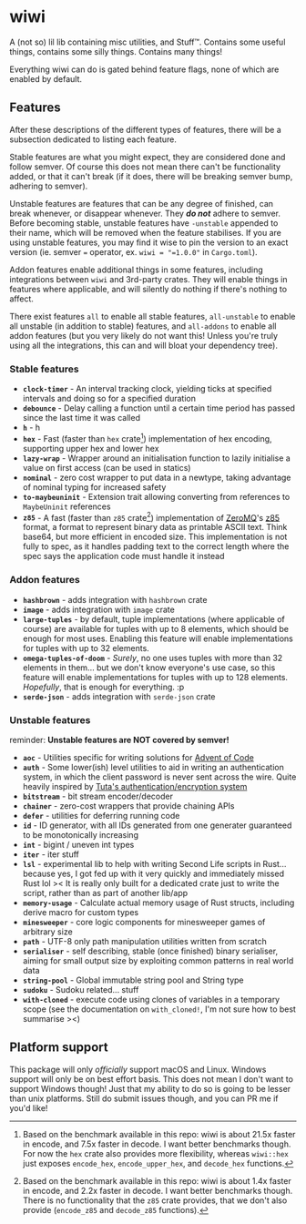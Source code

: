 # wiwi

A (not so) lil lib containing misc utilities, and Stuff™. Contains some useful things, contains some silly things. Contains many things!

Everything wiwi can do is gated behind feature flags, none of which are enabled by default.

## Features

After these descriptions of the different types of features, there will be a subsection dedicated to listing each feature.

Stable features are what you might expect, they are considered done and follow semver. Of course this does not mean there can't be functionality added, or that it can't break (if it does, there will be breaking semver bump, adhering to semver).

Unstable features are features that can be any degree of finished, can break whenever, or disappear whenever. They **_do not_** adhere to semver. Before becoming stable, unstable features have `-unstable` appended to their name, which will be removed when the feature stabilises. If you are using unstable features, you may find it wise to pin the version to an exact version (ie. semver `=` operator, ex. `wiwi = "=1.0.0"` in `Cargo.toml`).

Addon features enable additional things in some features, including integrations between `wiwi` and 3rd-party crates. They will enable things in features where applicable, and will silently do nothing if there's nothing to affect.

There exist features `all` to enable all stable features, `all-unstable` to enable all unstable (in addition to stable) features, and `all-addons` to enable all addon features (but you very likely do not want this! Unless you're truly using all the integrations, this can and will bloat your dependency tree).

<!-- ----- start autogenerated region (see gen-features script) ----- -->

### Stable features

- **`clock-timer`** - An interval tracking clock, yielding ticks at specified intervals and doing so for a specified duration
- **`debounce`** - Delay calling a function until a certain time period has passed since the last time it was called
- **`h`** - h
- **`hex`** - Fast (faster than `hex` crate[^1]) implementation of hex encoding, supporting upper hex and lower hex
- **`lazy-wrap`** - Wrapper around an initialisation function to lazily initialise a value on first access (can be used in statics)
- **`nominal`** - zero cost wrapper to put data in a newtype, taking advantage of nominal typing for increased safety
- **`to-maybeuninit`** - Extension trait allowing converting from references to `MaybeUninit` references
- **`z85`** - A fast (faster than `z85` crate[^2]) implementation of [ZeroMQ]'s [z85] format, a format to represent binary data as printable ASCII text. Think base64, but more efficient in encoded size. This implementation is not fully to spec, as it handles padding text to the correct length where the spec says the application code must handle it instead

### Addon features

- **`hashbrown`** - adds integration with `hashbrown` crate
- **`image`** - adds integration with `image` crate
- **`large-tuples`** - by default, tuple implementations (where applicable of course) are available for tuples with up to 8 elements, which should be enough for most uses. Enabling this feature will enable implementations for tuples with up to 32 elements.
- **`omega-tuples-of-doom`** - _Surely_, no one uses tuples with more than 32 elements in them... but we don't know everyone's use case, so this feature will enable implementations for tuples with up to 128 elements. _Hopefully_, that is enough for everything. :p
- **`serde-json`** - adds integration with `serde-json` crate

### Unstable features

reminder: **Unstable features are NOT covered by semver!**

- **`aoc`** - Utilities specific for writing solutions for [Advent of Code](https://adventofcode.com)
- **`auth`** - Some lower(ish) level utilities to aid in writing an authentication system, in which the client password is never sent across the wire. Quite heavily inspired by [Tuta's authentication/encryption system](https://tuta.com/nl/encryption)
- **`bitstream`** - bit stream encoder/decoder
- **`chainer`** - zero-cost wrappers that provide chaining APIs
- **`defer`** - utilities for deferring running code
- **`id`** - ID generator, with all IDs generated from one generater guaranteed to be monotonically increasing
- **`int`** - bigint / uneven int types
- **`iter`** - iter stuff
- **`lsl`** - experimental lib to help with writing Second Life scripts in Rust... because yes, I got fed up with it very quickly and immediately missed Rust lol >< It is really only built for a dedicated crate just to write the script, rather than as part of another lib/app
- **`memory-usage`** - Calculate actual memory usage of Rust structs, including derive macro for custom types
- **`minesweeper`** - core logic components for minesweeper games of arbitrary size
- **`path`** - UTF-8 only path manipulation utilities written from scratch
- **`serialiser`** - self describing, stable (once finished) binary serialiser, aiming for small output size by exploiting common patterns in real world data
- **`string-pool`** - Global immutable string pool and String type
- **`sudoku`** - Sudoku related... stuff
- **`with-cloned`** - execute code using clones of variables in a temporary scope (see the documentation on `with_cloned!`, I'm not sure how to best summarise ><)

<!-- ----- end autogenerated region ----- -->

## Platform support

This package will only _officially_ support macOS and Linux. Windows support will only be on best effort basis. This does not mean I don't want to support Windows though! Just that my ability to do so is going to be lesser than unix platforms. Still do submit issues though, and you can PR me if you'd like!

[zeromq]: https://zeromq.org
[z85]: https://rfc.zeromq.org/spec/32

[^1]: Based on the benchmark available in this repo: wiwi is about 21.5x faster in encode, and 7.5x faster in decode. I want better benchmarks though. For now the `hex` crate also provides more flexibility, whereas `wiwi::hex` just exposes `encode_hex`, `encode_upper_hex`, and `decode_hex` functions.
[^2]: Based on the benchmark available in this repo: wiwi is about 1.4x faster in encode, and 2.2x faster in decode. I want better benchmarks though. There is no functionality that the `z85` crate provides, that we don't also provide (`encode_z85` and `decode_z85` functions).
